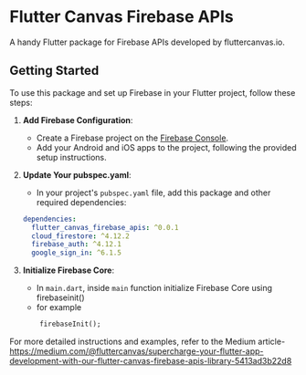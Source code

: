 # Flutter Canvas Firebase APIs

A handy Flutter package for Firebase APIs developed by fluttercanvas.io.

## Getting Started

To use this package and set up Firebase in your Flutter project, follow these steps:

1. **Add Firebase Configuration**:
   - Create a Firebase project on the [Firebase Console](https://console.firebase.google.com/).
   - Add your Android and iOS apps to the project, following the provided setup instructions.

2. **Update Your pubspec.yaml**:
   - In your project's `pubspec.yaml` file, add this package and other required dependencies:

   ```yaml
   dependencies:
     flutter_canvas_firebase_apis: ^0.0.1
     cloud_firestore: ^4.12.2
     firebase_auth: ^4.12.1
     google_sign_in: ^6.1.5

3. **Initialize Firebase Core**:
   - In `main.dart`, inside `main` function initialize Firebase Core using firebaseinit()
   - for example
    ```dart
        firebaseInit();
    ```

For more detailed instructions and examples, refer to the Medium article- https://medium.com/@fluttercanvas/supercharge-your-flutter-app-development-with-our-flutter-canvas-firebase-apis-library-5413ad3b22d8